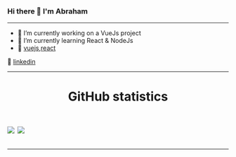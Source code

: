 ### Hi there 👋 I'm Abraham
---

- 🔭 I’m currently working on a VueJs project
- 🌱 I’m currently learning React & NodeJs
- 💜 [vuejs][vuejs],[react][react]

👔 [linkedin][linkedin]

[vuejs]:https://vuejs.org
[react]: http://reactjs.org
[linkedin]: https://www.linkedin.com/in/abraham-eishow/

---

<h1 align="center">GitHub statistics<h1>

<a href="https://github.com/Abrei852">
   <img align="center" src="https://github-readme-stats.vercel.app/api/top-langs/?username=abrei852&hide=shell,lua,vim%20script&hide_border=true"/></a>
<a href="https://github.com/Abrei852">
  <img align="center" src="https://github-readme-stats.vercel.app/api?username=abrei852&hide_border=true&show_icons=true&count_private=true&langs_count=10"/>
</a>

---
